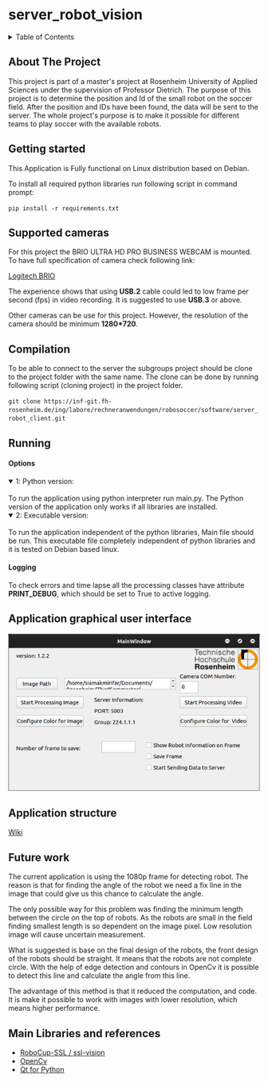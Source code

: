 # server_robot_vision
<!-- TABLE OF CONTENTS -->
<details>
  <summary>Table of Contents</summary>
  <ol>
    <li><a href="#About The Project">About The Project</a></li>
    <li><a href="#Getting started">Getting started</a></li>
    <li><a href="#Supported cameras">Supported cameras</a></li>
    <li><a href="#Compilation">Compilation</a></li>
    <li><a href="#Running">Running</a></li>
    <li><a href="#Application graphical user interface">Application graphical user interface</a></li>
    <li><a href="#Application structure">Application structure</a></li>
    <li><a href="#Future work">Future work</a></li>
    <li><a href="#Main Libraries and references">Main Libraries and references</a></li>
  </ol>
</details>

## About The Project

This project is part of a master's project at Rosenheim University of Applied Sciences under the supervision of Professor Dietrich. The purpose of this project is to determine the position and Id of the small robot on the soccer field. After the position and IDs have been found, the data will be sent to the server. The whole project's purpose is to make it possible for different teams to play soccer with the available robots. 

## Getting started

This Application is Fully functional on Linux distribution based on Debian.

To install all required python libraries run following script in command prompt:

`pip install -r requirements.txt`

## Supported cameras

For this project the BRIO ULTRA HD PRO BUSINESS WEBCAM is mounted.
To have full  specification of camera check following link:

[Logitech BRIO](https://www.logitech.com/content/dam/logitech/vc/en_hk/pdf/Brio-Datasheet.pdf)

The experience shows that using **USB.2** cable could led to low frame per second (fps) in video recording. It is suggested to use **USB.3** or above.

Other cameras can be use for this project. However, the resolution of the camera should be minimum **1280*720**.

## Compilation

To be able to connect to the server the subgroups project should be clone to the project folder with the same name. The clone can be done by running following script (cloning project) in the project folder.

`git clone https://inf-git.fh-rosenheim.de/ing/labore/rechneranwendungen/robosoccer/software/server_robot_client.git`

## Running

#### Options

<details open>
<summary>1: Python version:</summary>
<br>
To run the application using python interpreter run main.py. The Python version of the application only works if all libraries are installed.
</details>

<details open>
<summary>2: Executable version:</summary>
<br>
To run the application independent of the python libraries, Main file should be run. This executable file completely independent of python libraries and it is tested on Debian based linux.
</details>

#### Logging

To check errors and time lapse all the processing classes have attribute **PRINT_DEBUG**, which should be set to True to active logging.

## Application graphical user interface

![alt text](/Images/ApplicationInterface.png?raw=true)

## Application structure

[Wiki](https://inf-git.fh-rosenheim.de/ing/labore/rechneranwendungen/robosoccer/software/server_robot_vision/-/wikis/Application-Wiki)

## Future work

The current application is using the 1080p frame for detecting robot. The reason is that for finding the angle of the robot we need a fix line in the image that could give us this chance to calculate the angle.

The only possible way for this problem was finding the minimum length between the circle on the top of robots. As the robots are small in the field finding smallest length is so dependent on the image pixel. Low resolution image will cause uncertain measurement.

What is suggested is base on the final design of the robots, the front design of the robots should be straight. It means that the robots are not complete circle. With the help of edge detection and contours in OpenCv it is possible to detect this line and calculate the angle from this line.

The advantage of this method is that it reduced the computation, and code. It is make it possible to work with images with lower resolution, which means higher performance.


## Main Libraries and references

 - [RoboCup-SSL / ssl-vision](https://github.com/RoboCup-SSL/ssl-vision)
 - [OpenCv](https://opencv.org)
 - [Qt for Python](https://www.qt.io/qt-for-python)
